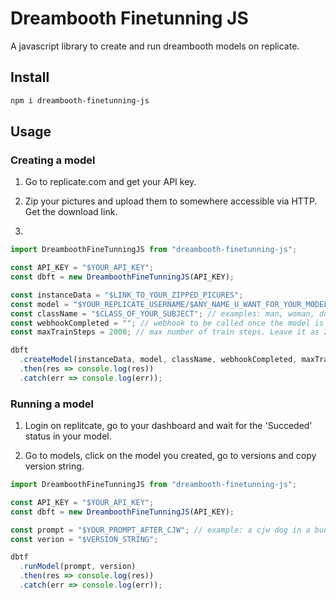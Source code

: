 # Dreambooth Finetunning JS

A javascript library to create and run dreambooth models on replicate.

## Install

```bash
npm i dreambooth-finetunning-js
```

## Usage

### Creating a model

1. Go to replicate.com and get your API key.

2. Zip your pictures and upload them to somewhere accessible via HTTP. Get the download link.

3.

```javascript
import DreamboothFineTunningJS from "dreambooth-finetunning-js";

const API_KEY = "$YOUR_API_KEY";
const dbft = new DreamboothFineTunningJS(API_KEY);

const instanceData = "$LINK_TO_YOUR_ZIPPED_PICURES";
const model = "$YOUR_REPLICATE_USERNAME/$ANY_NAME_U_WANT_FOR_YOUR_MODEL";
const className = "$CLASS_OF_YOUR_SUBJECT"; // examples: man, woman, dog etc
const webhookCompleted = ""; // webhook to be called once the model is created. If may leave it empty.
const maxTrainSteps = 2000; // max number of train steps. Leave it as 2000 if you don't know what it means.

dbft
  .createModel(instanceData, model, className, webhookCompleted, maxTrainSteps)
  .then(res => console.log(res))
  .catch(err => console.log(err));
```

### Running a model

1. Login on replitcate, go to your dashboard and wait for the 'Succeded' status in your model.

2. Go to models, click on the model you created, go to versions and copy version string.

```javascript
import DreamboothFineTunningJS from "dreambooth-finetunning-js";

const API_KEY = "$YOUR_API_KEY";
const dbft = new DreamboothFineTunningJS(API_KEY);

const prompt = "$YOUR_PROMPT_AFTER_CJW"; // example: a cjw dog in a bucket, digital art
const verion = "$VERSION_STRING";

dbtf
  .runModel(prompt, version)
  .then(res => console.log(res))
  .catch(err => console.log(err));
```
